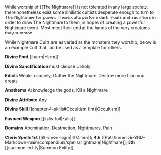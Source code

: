 While worship of [[The Nightmare]] is not tolerated in any large society, there nonetheless exist some nihilistic cultists desperate enough to turn to The Nightmare for power. These cults perform dark rituals and sacrifices in order to draw The Nightmare to them, in hopes of creating a powerful Nightmare event. Most meet their end at the hands of the very creatures they summon.

While Nightmare Cults are as varied as the monsters they worship, below is an example Cult that can be used as a template for others.

**Divine Font** [[harm|Harm]]

**Divine Sanctification** must choose Unholy

**Edicts** Weaken society, Gather the Nightmare, Destroy more than you create

**Anathema** Acknowledge the gods, Kill a Nightmare

**Divine Attribute** Any

**Divine Skill** [[chapter-4-skills#Occultism (Int)|Occultism]]

**Favored Weapon** [[kalis-loil|Kalis]]

**Domains** [Abomination](https://2e.aonprd.com/Domains.aspx?ID=59), [Destruction](https://2e.aonprd.com/Domains.aspx?ID=8), [Nightmares](https://2e.aonprd.com/Domains.aspx?ID=23), [Pain](https://2e.aonprd.com/Domains.aspx?ID=24)

**Cleric Spells 1st** [[ill-omen-logm|Ill Omen]]; **4th** [[Pathfinder-2E-SRD-Markdown-main/compendium/spells/nightmare|Nightmare]]; **5th** [[summon-entity|Summon Entity]]